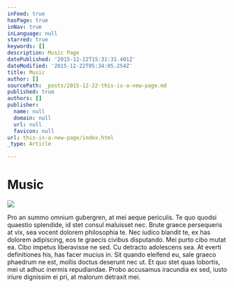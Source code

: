```yaml
---
inFeed: true
hasPage: true
inNav: true
inLanguage: null
starred: true
keywords: []
description: Music Page
datePublished: '2015-12-22T15:31:31.401Z'
dateModified: '2015-12-22T05:34:05.254Z'
title: Music
author: []
sourcePath: _posts/2015-12-22-this-is-a-new-page.md
published: true
authors: []
publisher:
  name: null
  domain: null
  url: null
  favicon: null
url: this-is-a-new-page/index.html
_type: Article

---
```

# Music
![](https://the-grid-user-content.s3-us-west-2.amazonaws.com/dbb66bcc-ec8e-4a2b-b5d6-456436d506bc.jpg)

Pro an summo omnium gubergren, at mei aeque periculis. Te quo quodsi quaestio splendide, id stet consul maluisset nec. Brute graece persequeris at vix, sea vocent dolorem philosophia te. Nec iudico blandit te, ex has dolorem adipiscing, eos te graecis civibus disputando. Mei purto cibo mutat ea. Cibo impetus liberavisse ne sed.
Cu detracto adolescens sea. At everti definitiones his, has facer mucius in. Sit quando eleifend eu, sale graeco phaedrum ne est, mollis doctus deserunt nec ut. Et quo stet quas lobortis, mei ut adhuc inermis repudiandae. Probo accusamus iracundia ex sed, iusto iriure dignissim ei pri, at malorum detraxit mei.